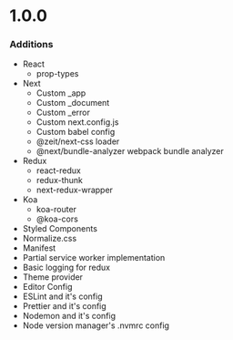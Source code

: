 # 1.0.0

### Additions

-   React
    -   prop-types
-   Next
    -   Custom \_app
    -   Custom \_document
    -   Custom \_error
    -   Custom next.config.js
    -   Custom babel config
    -   @zeit/next-css loader
    -   @next/bundle-analyzer webpack bundle analyzer
-   Redux
    -   react-redux
    -   redux-thunk
    -   next-redux-wrapper
-   Koa
    -   koa-router
    -   @koa-cors
-   Styled Components
-   Normalize.css
-   Manifest
-   Partial service worker implementation
-   Basic logging for redux
-   Theme provider
-   Editor Config
-   ESLint and it's config
-   Prettier and it's config
-   Nodemon and it's config
-   Node version manager's .nvmrc config

